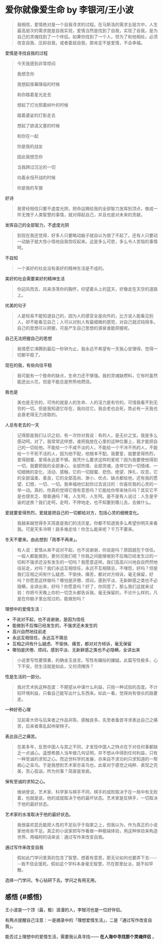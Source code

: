 # 爱你就像爱生命 by 李银河/王小波

> 我相信，爱情绝对是一个自我寻求的过程。在马斯洛的需求五层次中，人生最高层次的需求就是自我实现，爱情当然是找到了自我，实现了自我，是为自己的灵魂找到了一个伴侣。如果你找到了一个人，但为了和他相处，必须改变自我、压抑自我，或者委屈自我，那肯定不是爱情，不会幸福。

爱情是寻找自我的过程

> 今天我感到非常烦闷
>
> 我想念你
>
> 我想起夜幕降临的时候
>
> 和你踏着星光走去
>
> 想起了灯光照着树叶的时候
>
> 踏着婆娑的灯影走去
>
> 想起了欲语又塞的时候
>
> 和你在一起
>
> 你是我的战友
>
> 因此我想念你
>
> 当我跨过沉沦的一切
>
> 向着永恒开战的时候
>
> 你是我的军旗

好诗

> 我曾经相信只要不虚度光阴，把命运赐给我的全部智力发挥到顶点，做成一件无愧于人类智慧的事情，就对得起自己，并且也是对未来的贡献。

发挥自己的全部智力，不虚度光阴

> 到现在我还觉得，好多人只要略动脑子就自以为很了不起了。还有人只要动一动脑子就大惊小怪地自我惊叹起来。这是多么可悲，多么令人苦恼的事情呵。

不自知

> 一个美好的社会没有美好的精神生活是不成的。

美好的社会需要美好的精神生活

> 你迎风而去，风来涤荡你的胸怀，仰望着头上的蓝天，好像走在天空的道路上。

优美的句子

> 人是轻易不能知道自己的，因为人的感官全是向外的，比方说人能看见别人，却不能看见自己；人可以对别人有最细微的感觉，对自己就迟钝得多。自己的思想可以把握，可是产生自己思想的源泉谁能把握呢。

自己无法把握自己的思想

> 我情愿它沸腾到最后一秒钟为止，我永远不希望有一天我心安理得，觉得一切都平稳了。

现在的我，有些向往平稳

> 我可能有一个致命的缺点，生命力还不够强。我的灵魂缺燃料，它有时虽然能迸出火花，但是不能总是熊熊地燃烧。

我也是

> 美也是无穷的，可怜的就是人的生命、人的活力是有穷的。可惜我看不到无穷的一切。但是我知道它存在，我向往它。我会老也会死，势必有一天我也会衰老得无力进取的。

人总有老去的一天

> 记得那是我们认识之初，有一次你对我说：有的人，是无价之宝。我是多么感动呵。对了，我常常这样想，谁把我放在心里的这种位置上，我才能把自己的一切给他。不能给一个不咸不淡的人，不能给一个不冷不热的人，不能给一个不死不活的人，因为他不配，他根本不配。我要爱，就要爱得热烈，爱得甜蜜，爱得永远爱不够。我凭什么要求这样的爱呢？因为我要使他得到一切，我要把我的全部身心、全部热情、全部灵魂，连带它的一切情绪、一切细微的变化、活动、感触，它的一切甜蜜、悲伤、绝望、挣扎、叹息，它的全部温柔、善良，它的全部高尚、渺小、优点、缺点都给他，还有我的愿望、幻想，一切、一切。我幸福地忆起你过去说过的：你喜欢我的心灵的一举一动。真的，你真的觉得它很有意思吗？它能给你带来快乐吗？其实它不是也很贫乏、很普通吗？唉，人生呵，人生呵。是不是有人说过：人生是宇宙的逆旅？我们走呵，走呵，不停地走，也不知要到哪儿去，去做什么。

爱就要爱得热烈，爱就是把自己的一切都给对方，包括心灵的细微变化。

> 我越来越觉得冬天简直是我们的活灾星。你都不知道我多么希望你明天来看我。可是天多冷啊！路多难走哇！你怎么能来呢？千万不要来。

冬天不要来。由此想到「雨季不再来」。

> 有人说：爱情从来不说对不起，也不说谢谢，你说是吗？原因就在于信任。一般人都能做到，更何况我们呢？你我之间能够做到不后悔已经发生过的一切和不强求还没有发生的一切吗？我愿意这样。我们高高兴兴地自自然然地往前走，对吗？我们永远互相信任，永远不互相猜忌，不埋怨，好吗？但是我们互相之间有什么疑虑、不愉快、痛苦，都对对方倾诉，毫无保留，好吗？你愿意这样做吗？哪怕是厌倦、烦闷，感到平淡、无新鲜感之类也不必隐瞒，全讲出来，好吗？你愿意吗？好了，你同意了，那么我们这就来试验：你把今天晚上你的一切念头都告诉我，毫无保留的，不论什么样的，凡是在你脑子里出现过的，能做到吗？

理想中的爱情生活：

-   不说对不起，也不说谢谢，是因为信任
-   能做到不后悔已经发生的，不强求还未发生的
-   高兴自然地往前走
-   永远互相信任，永远互不猜忌
-   互相之间有什么疑虑、不愉快、痛苦，都对对方倾诉，毫无保留
-   哪怕是厌倦、烦闷，感到平淡、无新鲜感之类也不必隐瞒，全讲出来

> 小说里写性要慎重，的确金玉良言。写性有媚俗的嫌疑。此篇写性极多，心下不安。但生活就是如此，又何须掩饰？

性是生活的一部分。

> 我对艺术执这种态度：不期望从中谋什么利益，只抱一种试验的态度。不计较环境利益，只看自己能写出什么东西来。如此一看，觉得尚有很长的路要走。

一种好奇心理

> 见前辈大师与后来者之作品并陈，感触良多。先至者备尝寻求表达自己之痛苦，后来者乘乱起哄架秧子。

表达自己之痛苦。

> 在美多年，反思中国人与其之不同，才发现中国人之特点在于对任何事都缺乏一点诚心。遥想希腊人当年做几何证明，并不想从中得到任何利益，只有一种至诚的求知之心。而近世科学的发展，亦来自不求功利只求知道的一帮痴心之呆鸟。于是我想到艺术家亦呆鸟也，此辈对于感觉之纯粹、表现之完美，苦心孤诣，所为何事？简直是发疯。

保有至诚的求知之心。

> 维纳曾说，艺术家、科学家与棋手不同，棋手的成败取决于在一局中有无败着，也就是说，他的成就取决于他的最坏状态。艺术家是反棋手，一切取决于他的最好状态。

艺术家的水准取决于他的最好状态。

> 我很喜欢昆氏能把人性的不足玩乎于指掌之上，但我以为，作为真正的小说家他有些不足。真正的小说家把写作看做一种极端体验，用这种体验来构造世界。用福柯的话来说：通过写作来改变自我。

通过写作来改变自我

> 假如此门学问里真的包含了智慧，想着有意思，那无论如何也要弄下去------我不信会饿死。假如这个学科本身毫无智慧，尽在那里扯淡，就不如早散。

选择一门学问，专心钻研下去。学问之有用无用。


## 感悟 {#感悟}

王小波是一个顶（最，极）浪漫的人，李银河也是一位好伴侣。

有两点提醒自己注意：一是摘录中的「理想爱情生活」，二是「通过写作改变自我」。

能否过上理想中的爱情生活，需要我认真寻找—— **在人海中寻找那个灵魂伴侣** 。
